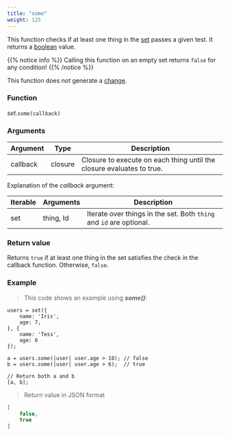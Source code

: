 ```yaml
---
title: "some"
weight: 125
---
```


This function checks if at least one thing in the [set](..) passes a given test. It returns a [boolean](../../bool) value.

{{% notice info %}}
Calling this function on an empty set returns `false` for any condition!
{{% /notice %}}

This function does *not* generate a [change](../../../overview/changes).

### Function

*set*.`some(callback)`

### Arguments

Argument | Type | Description
-------- | ---- | -----------
callback | closure | Closure to execute on each thing until the closure evaluates to true.

Explanation of the *callback* argument:

Iterable | Arguments   | Description
-------- | ----------- | -----------
set      | thing, Id | Iterate over things in the set. Both `thing` and `id` are optional.

### Return value

Returns `true` if at least one thing in the set satisfies the check in the callback function. Otherwise, `false`.

### Example

> This code shows an example using ***some()***:

```thingsdb,json_response
users = set({
    name: 'Iris',
    age: 7,
}, {
    name: 'Tess',
    age: 6
});

a = users.some(|user| user.age > 18); // false
b = users.some(|user| user.age > 6);  // true

// Return both a and b
[a, b];
```

> Return value in JSON format

```json
[
    false,
    true
]
```
